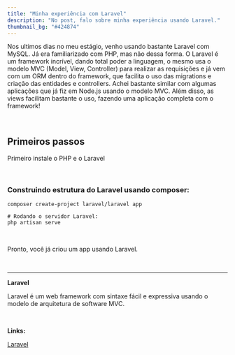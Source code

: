 ```yaml
---
title: "Minha experiência com Laravel"
description: "No post, falo sobre minha experiência usando Laravel."
thumbnail_bg: "#424874"
---
```


Nos ultimos dias no meu estágio, venho usando bastante Laravel com MySQL. Já era familiarizado com PHP, mas não dessa forma. O Laravel é um framework incrível, dando total poder a linguagem, o mesmo usa o modelo MVC (Model, View, Controller) para realizar as requisições e já vem com um ORM dentro do framework, que facilita o uso das migrations e criação das entidades e controllers. Achei bastante similar com algumas aplicações que já fiz em Node.js usando o modelo MVC. Além disso, as views facilitam bastante o uso, fazendo uma aplicação completa com o framework!

&nbsp;

## Primeiros passos
Primeiro instale o PHP e o Laravel

&nbsp;
### Construindo estrutura do Laravel usando composer:
```
composer create-project laravel/laravel app

# Rodando o servidor Laravel:
php artisan serve
```
&nbsp;

Pronto, você já criou um app usando Laravel.

&nbsp;

---

**Laravel**

Laravel é um web framework com sintaxe fácil e expressiva usando o modelo de arquitetura de software MVC.

&nbsp;

**Links:**

<a class="#8257e6 hover:text-blue-700 hover:underline" href="https://laravel.com/">Laravel</a>
